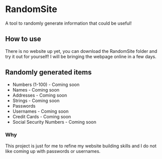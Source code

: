 # RandomSite
A tool to randomly generate information that could be useful!
## How to use
There is no website up yet, you can download the RandomSite folder and try it out for yourself! I will be bringing the webpage online in a few days.
## Randomly generated items
- Numbers (1-100) - Coming soon
- Names - Coming soon
- Addresses - Coming soon
- Strings - Coming soon
- Passwords
- Usernames - Coming soon
- Credit Cards - Coming soon
- Social Security Numbers - Coming soon
### Why
This project is just for me to refine my website building skills and I do not like coming up with passwords or usernames.
